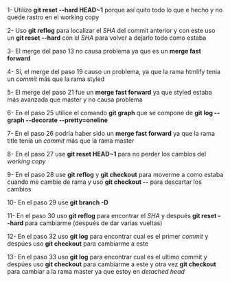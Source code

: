 1- Utilizo **git reset --hard HEAD~1** porque así quito todo lo que e hecho y no quede rastro en
el working copy

2- Uso **git reflog** para localizar el *SHA* del commit anterior y con este uso un **git reset
--hard** con el *SHA* para volver a dejarlo todo como estaba

3- El merge del paso 13 no causa problema ya que es un **merge fast forward**

4- Sí, el merge del paso 19 causo un problema, ya que la rama htmlify tenia un *commit*
más que la rama styled

5- El merge del paso 21 fue un **merge fast forward** ya que styled estaba más avanzada
que master y no causa problema

6- En el paso 25 utilice el comando **git graph** que se compone de
**git log --graph --decorate --pretty=oneline**

7- En el paso 26 podría haber sido un **merge fast forward** ya que la rama title tenía un *commit* más que la rama master

8- En el paso 27 use **git reset HEAD~1** para no perder los cambios del *working copy*

9- En el paso 28 use **git reflog** y **git checkout** para moverme a como estaba cuando me cambie de rama y uso **git checkout --** para descartar los cambios 

10- En el paso 29 use **git branch -D** 

11- En el paso 30 uso **git reflog** para encontrar el *SHA* y después **git reset --hard** para cambiarme (después de dar varias vueltas)

12- En el paso 32 uso **git log** para encontrar cual es el primer *commit* y despúes uso **git checkout** para cambiarme a este

13- En el paso 33 uso **git log** para encontrar cual es el ultimo commit y despúes uso **git checkout** para cambiarme a este y otra vez **git checkout** para cambiar a la rama master ya que estoy en *detached head*

